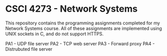 # CSCI 4273 - Network Systems
This repository contains the programming assignments completed for my Network Systems course. All of these assignments are implemented using UNIX sockets in C, and do not support HTTPS.

PA1 - UDP file server
PA2 - TCP web server
PA3 - Forward proxy
PA4 - Distrubuted file server
